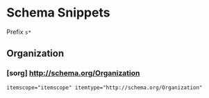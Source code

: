 # Schema Snippets

Prefix `s*`

## Organization

### [sorg] http://schema.org/Organization

```html
itemscope="itemscope" itemtype="http://schema.org/Organization"
```

